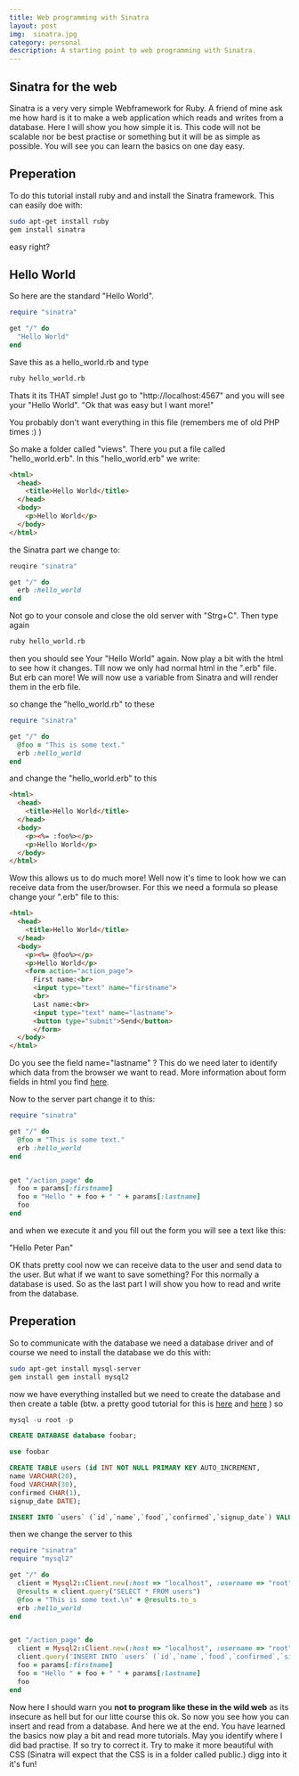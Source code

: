 ```yaml
---
title: Web programming with Sinatra
layout: post
img:  sinatra.jpg
category: personal
description: A starting point to web programming with Sinatra.
---
```

## Sinatra for the web
Sinatra is a very very simple Webframework for Ruby. A friend of mine ask me how hard is it to make a web application which reads and writes from a database. Here I will show you how simple it is. This code will not be scalable nor be best practise or something but it will be as simple as possible. You will see you can learn the basics on one day easy.

## Preperation
To do this tutorial install ruby and and install the Sinatra framework. This can easily doe with:

```bash
sudo apt-get install ruby
gem install sinatra
```


easy right?


## Hello World
So here are the standard "Hello World".

``` ruby
require "sinatra"

get "/" do
  "Hello World"
end
```

Save this as a hello_world.rb and type

```bash
ruby hello_world.rb
```

Thats it its THAT simple! Just go to "http://localhost:4567" and you will see your "Hello World".
"Ok that was easy but I want more!"

You probably don't want everything in this file (remembers me of old PHP times :) )

So make a folder called "views". There you put a file called "hello_world.erb".
In this "hello_world.erb" we write:

```html
<html>
  <head>
    <title>Hello World</title>
  </head>
  <body>
    <p>Hello World</p>
  </body>
</html>
```

the Sinatra part we change to:

```ruby
reuqire "sinatra"

get "/" do
  erb :hello_world
end
```

Not go to your console and close the old server with
"Strg+C". Then type again

```bash
ruby hello_world.rb
```

then you should see Your "Hello World" again.
Now play a bit with the html to see how it changes.
Till now we only had normal html in the ".erb" file.
But erb can more! We will now use a variable from Sinatra and will render them in the erb file.

so change the "hello_world.rb" to these


```ruby
require "sinatra"

get "/" do
  @foo = "This is some text."
  erb :hello_world
end
```


and change the "hello_world.erb" to this


```html
<html>
  <head>
    <title>Hello World</title>
  </head>
  <body>
    <p><%= :foo%></p>
    <p>Hello World</p>
  </body>
</html>
```


Wow this allows us to do much more!
Well now it's time to look how we can receive data from the user/browser.
For this we need a formula so please change your ".erb" file to this:


```html
<html>
  <head>
    <title>Hello World</title>
  </head>
  <body>
    <p><%= @foo%></p>
    <p>Hello World</p>
    <form action="action_page">
      First name:<br>
      <input type="text" name="firstname">
      <br>
      Last name:<br>
      <input type="text" name="lastname">
      <button type="submit">Send</button>
      </form>
  </body>
</html>
```

Do you see the field  name="lastname"   ? This do we need later to identify which data from the browser we want to read.
More information about form fields in html you find [here](http://www.w3schools.com/html/html_forms.asp).

Now to the server part change it to this:



```ruby
require "sinatra"

get "/" do
  @foo = "This is some text."
  erb :hello_world
end


get "/action_page" do
  foo = params[:firstname]
  foo = "Hello " + foo + " " + params[:lastname]
  foo
end
```

and when we execute it and you fill out the form you will see a text like this:

"Hello Peter Pan"

OK thats pretty cool now we can receive data to the user and send data to the user.
But what if we want to save something? For this normally a database is used. So as the last part I will show you how to read and write from the database.
## Preperation
So to communicate with the database we need a database driver
and of course we need to install the database
we do this with:


```bash
sudo apt-get install mysql-server
gem install gem install mysql2
```

now we have everything installed but we need to create the database and then create a table (btw. a pretty good tutorial for this is [here](https://www.digitalocean.com/community/tutorials/a-basic-mysql-tutorial) and [here](https://github.com/brianmario/mysql2) ) so


```sql
mysql -u root -p

CREATE DATABASE database foobar;

use foobar

CREATE TABLE users (id INT NOT NULL PRIMARY KEY AUTO_INCREMENT,
name VARCHAR(20),
food VARCHAR(30),
confirmed CHAR(1),
signup_date DATE);

INSERT INTO `users` (`id`,`name`,`food`,`confirmed`,`signup_date`) VALUES (NULL, "John", "Casserole","Y", '2012-04-11');
```

then we change the server to this


``` ruby
require "sinatra"
require "mysql2"

get "/" do
  client = Mysql2::Client.new(:host => "localhost", :username => "root")
  @results = client.query("SELECT * FROM users")
  @foo = "This is some text.\n" + @results.to_s
  erb :hello_world
end


get "/action_page" do
  client = Mysql2::Client.new(:host => "localhost", :username => "root")
  client.query('INSERT INTO `users` (`id`,`name`,`food`,`confirmed`,`signup_date`) VALUES (NULL, ' + params[:firstname] + ', "' + params[:lastname] + '","Y", '2012-04-11')')
  foo = params[:firstname]
  foo = "Hello " + foo + " " + params[:lastname]
  foo
end
```


Now here I should warn you <b>not to program like these in the wild web</b> as its insecure as hell but  for our litte course this ok.
So now you see how you can insert and read from a database.
And here we at the end. You have learned the basics now play a bit and read more tutorials. May you identify where I did bad practise. If so try to correct it.
Try to make it more beautiful with CSS (Sinatra will expect that the CSS is in a folder called public.) digg into it it's fun!
